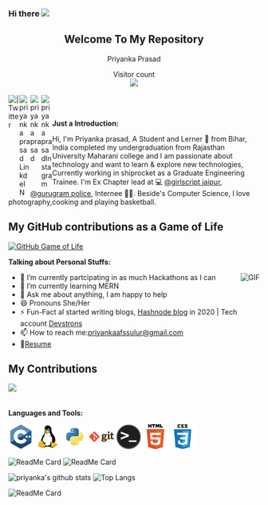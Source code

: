 ### Hi there  <img src="https://raw.githubusercontent.com/tobimori/tobimori/main/wave.gif" width="50"><br>

<p align="center">
 
 <h2 align="center">Welcome To My Repository</h2>
 <p align="center">Priyanka Prasad </p>
</p>

<p align="center"> 
  Visitor count<br>
  <img src="https://profile-counter.glitch.me/P-riyanka-prasad/count.svg" />
</p>



<a href="">
<img align="left" alt=" | Twitter" width="22px" src="https://cdn.jsdelivr.net/npm/simple-icons@v3/icons/twitter.svg" />
</a>
<a href="https://www.linkedin.com/in/prykdev/">
<img align="left" alt="priyanka prasad  LinkdeIN" width="22px" src="https://cdn.jsdelivr.net/npm/simple-icons@v3/icons/linkedin.svg" />
</a>
<a href="https://t.me/its_no_priya">
<img align="left" alt="priyanka prasad" width="22px" src="https://cdn.jsdelivr.net/npm/simple-icons@v3/icons/telegram.svg" />
</a>
<a href="https://www.instagram.com/devstrons/">
<img align="left" alt="priyanka prasadInstagram" width="22px" src="https://cdn.jsdelivr.net/npm/simple-icons@v3/icons/instagram.svg" />
</a>


<br >
<br />

**Just a Introduction:**

Hi, I'm Priyanka prasad, A Student and Lerner 🚀 from Bihar, India completed my undergraduation from Rajasthan University Maharani college and I am passionate about technology and want to learn & explore new technologies, Currently working in shiprocket as a Graduate Engineering Trainee. I'm Ex Chapter lead at 💻 [@girlscript jaipur](https://www.linkedin.com/showcase/girlscript-jaipur/), [@gurugram police](https://www.linkedin.com/company/haryana/lipi=urn%3Ali%3Apage%3Ad_flagship3_profile_view_base%3BK5mgjdLUQtCDPzyY94K2bg%3D%3D&licu=urn%3Ali%3Acontrol%3Ad_flagship3_profile_view_base-background_details_company), Internee 👧💼. Beside's Computer Science, I love photography,cooking and playing basketball.


## My GitHub contributions as a Game of Life
[![GitHub Game of Life](https://github4life.herokuapp.com/prykdev.gif?z=6)](https://github4life.herokuapp.com/P-riyanka-prasad)


**Talking about Personal Stuffs:**
 
  <img align="right" alt="GIF" src="https://media.giphy.com/media/3oriNVxzbi9TWCFZF6/giphy.gif" />
<!--- 👯 I’m looking to collaborate and make any tech community-->

- 👧 I’m currently partcipating in as much Hackathons as I can 
- 🌱 I’m currently learning MERN
- 💬 Ask me about anything, I am happy to help
- 😄 Pronouns She/Her
- ⚡️ Fun-Fact  aI started writing blogs, [Hashnode blog](https://priyankaprasad.hashnode.dev/) in 2020 | Tech account [Devstrons](https://www.instagram.com/devstrons/)
- 📫 How to reach me:priyankaafssulur@gmail.com
- 📝[Resume](https://www.linkedin.com/in/prykdev/)


## My Contributions

  <img src="https://activity-graph.herokuapp.com/graph?username=prykdev&theme=dracula&bg_color=00000000&color=878787&line=4c8ed9&point=00000000&area=true&hide_border=true"><br><br>

<!--![Dino](https://raw.githubusercontent.com/praveenscience/praveenscience/master/dino.gif)-->


**Languages and Tools:**

<!--<code><img height="20" src="https://raw.githubusercontent.com/github/explore/5c058a388828bb5fde0bcafd4bc867b5bb3f26f3/topics/graphql/graphql.png"></code>-->
<code><img height="50" src="https://raw.githubusercontent.com/github/explore/80688e429a7d4ef2fca1e82350fe8e3517d3494d/topics/cpp/cpp.png"></code>
<code><img height="50" src="https://raw.githubusercontent.com/github/explore/80688e429a7d4ef2fca1e82350fe8e3517d3494d/topics/linux/linux.png"></code>
<code><img height="50" src="https://raw.githubusercontent.com/github/explore/80688e429a7d4ef2fca1e82350fe8e3517d3494d/topics/python/python.png"></code> 
<code><img height="50" src="https://raw.githubusercontent.com/github/explore/80688e429a7d4ef2fca1e82350fe8e3517d3494d/topics/git/git.png"></code>
<code><img height="50" src="https://raw.githubusercontent.com/github/explore/80688e429a7d4ef2fca1e82350fe8e3517d3494d/topics/terminal/terminal.png"></code> 
<code><img height="50" src="https://raw.githubusercontent.com/github/explore/80688e429a7d4ef2fca1e82350fe8e3517d3494d/topics/html/html.png"></code>
<code><img height="50" src="https://raw.githubusercontent.com/github/explore/80688e429a7d4ef2fca1e82350fe8e3517d3494d/topics/css/css.png"></code>



![ReadMe Card](https://github-readme-stats.vercel.app/api/pin/?username=prykdev&repo=Python_codecademy_projects&theme=tokyonight)
![ReadMe Card](https://github-readme-stats.vercel.app/api/pin/?username=prykdev&repo=WebDev_codecademy_projects&theme=tokyonight)


![priyanka's github stats](https://github-readme-stats.vercel.app/api?username=prykdev&show_icons=true&theme=tokyonight)
![Top Langs](https://github-readme-stats.vercel.app/api/top-langs/?username=prykdev&theme=tokyonight)

![ReadMe Card](https://github-readme-streak-stats.herokuapp.com/?user=prykdev&theme=tokyonight&ring=DD2727&fire=DD2727&currStreakNum=6695E6)
